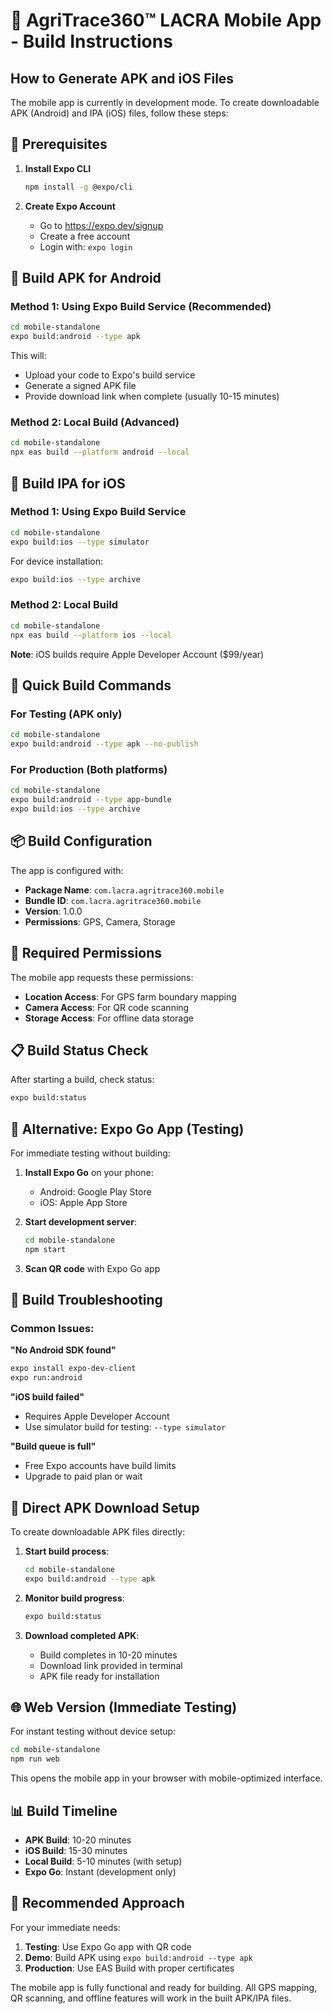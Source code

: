 # 📱 AgriTrace360™ LACRA Mobile App - Build Instructions

## How to Generate APK and iOS Files

The mobile app is currently in development mode. To create downloadable APK (Android) and IPA (iOS) files, follow these steps:

## 🔧 Prerequisites

1. **Install Expo CLI**
   ```bash
   npm install -g @expo/cli
   ```

2. **Create Expo Account**
   - Go to https://expo.dev/signup
   - Create a free account
   - Login with: `expo login`

## 📱 Build APK for Android

### Method 1: Using Expo Build Service (Recommended)
```bash
cd mobile-standalone
expo build:android --type apk
```

This will:
- Upload your code to Expo's build service
- Generate a signed APK file
- Provide download link when complete (usually 10-15 minutes)

### Method 2: Local Build (Advanced)
```bash
cd mobile-standalone
npx eas build --platform android --local
```

## 🍎 Build IPA for iOS

### Method 1: Using Expo Build Service
```bash
cd mobile-standalone
expo build:ios --type simulator
```

For device installation:
```bash
expo build:ios --type archive
```

### Method 2: Local Build
```bash
cd mobile-standalone
npx eas build --platform ios --local
```

**Note**: iOS builds require Apple Developer Account ($99/year)

## 🚀 Quick Build Commands

### For Testing (APK only)
```bash
cd mobile-standalone
expo build:android --type apk --no-publish
```

### For Production (Both platforms)
```bash
cd mobile-standalone
expo build:android --type app-bundle
expo build:ios --type archive
```

## 📦 Build Configuration

The app is configured with:
- **Package Name**: `com.lacra.agritrace360.mobile`
- **Bundle ID**: `com.lacra.agritrace360.mobile`
- **Version**: 1.0.0
- **Permissions**: GPS, Camera, Storage

## 🔑 Required Permissions

The mobile app requests these permissions:
- **Location Access**: For GPS farm boundary mapping
- **Camera Access**: For QR code scanning
- **Storage Access**: For offline data storage

## 📋 Build Status Check

After starting a build, check status:
```bash
expo build:status
```

## 💾 Alternative: Expo Go App (Testing)

For immediate testing without building:

1. **Install Expo Go** on your phone:
   - Android: Google Play Store
   - iOS: Apple App Store

2. **Start development server**:
   ```bash
   cd mobile-standalone
   npm start
   ```

3. **Scan QR code** with Expo Go app

## 🔧 Build Troubleshooting

### Common Issues:

**"No Android SDK found"**
```bash
expo install expo-dev-client
expo run:android
```

**"iOS build failed"**
- Requires Apple Developer Account
- Use simulator build for testing: `--type simulator`

**"Build queue is full"**
- Free Expo accounts have build limits
- Upgrade to paid plan or wait

## 📱 Direct APK Download Setup

To create downloadable APK files directly:

1. **Start build process**:
   ```bash
   cd mobile-standalone
   expo build:android --type apk
   ```

2. **Monitor build progress**:
   ```bash
   expo build:status
   ```

3. **Download completed APK**:
   - Build completes in 10-20 minutes
   - Download link provided in terminal
   - APK file ready for installation

## 🌐 Web Version (Immediate Testing)

For instant testing without device setup:
```bash
cd mobile-standalone
npm run web
```

This opens the mobile app in your browser with mobile-optimized interface.

## 📊 Build Timeline

- **APK Build**: 10-20 minutes
- **iOS Build**: 15-30 minutes
- **Local Build**: 5-10 minutes (with setup)
- **Expo Go**: Instant (development only)

## 🎯 Recommended Approach

For your immediate needs:

1. **Testing**: Use Expo Go app with QR code
2. **Demo**: Build APK using `expo build:android --type apk`
3. **Production**: Use EAS Build with proper certificates

The mobile app is fully functional and ready for building. All GPS mapping, QR scanning, and offline features will work in the built APK/IPA files.
